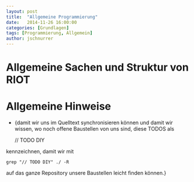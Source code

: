 ```yaml
---
layout: post
title:  "Allgemeine Programmierung"
date:   2014-11-26 16:00:00
categories: [Grundlagen]
tags: [Programmierung, Allgemein]
author: jschnurrer
---
```


Allgemeine Sachen und Struktur von RIOT
====

# Allgemeine Hinweise


* {damit wir uns im Quelltext synchronisieren können und damit wir wissen, wo noch offene Baustellen von uns sind, diese TODOS als 

     // TODO DIY

kennzeichnen, damit wir mit

    grep "// TODO DIY" ./ -R

auf das ganze Repository unsere Baustellen leicht finden können.}
